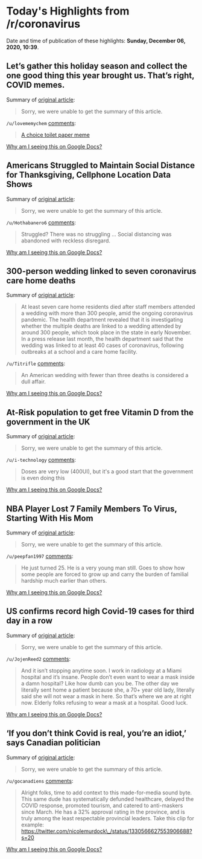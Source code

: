 # Today's Highlights from /r/coronavirus

Date and time of publication of these highlights: **Sunday, December 06, 2020, 10:39**.

## Let’s gather this holiday season and collect the one good thing this year brought us. That’s right, COVID memes.

Summary of [original article](https://www.reddit.com/r/Coronavirus/comments/k5m34d/lets_gather_this_holiday_season_and_collect_the/):

> Sorry, we were unable to get the summary of this article.

`/u/lovememychem` [comments](https://www.reddit.com/r/Coronavirus/comments/k5m34d/lets_gather_this_holiday_season_and_collect_the/):

> [A choice toilet paper meme](https://img.ifunny.co/images/ee58827b88a5e3761b64de237b416d312ab6fcc6164b18f61389fe1593672858_1.jpg)

[Why am I seeing this on Google Docs?](https://docs.google.com/document/d/1Dc6We63vOXIZsc0op-Bt4abqkYjXzOigalQqFxmvvbM/edit?usp=sharing)

## Americans Struggled to Maintain Social Distance for Thanksgiving, Cellphone Location Data Shows

Summary of [original article](https://www.nbcnewyork.com/news/national-international/americans-struggled-to-maintain-social-distance-for-thanksgiving-cellphone-location-data-shows/5623229/):

> Sorry, we were unable to get the summary of this article.

`/u/Hothabanero6` [comments](https://www.reddit.com/r/Coronavirus/comments/k7sn59/americans_struggled_to_maintain_social_distance/):

> Struggled? There was no struggling ... Social distancing was abandoned with reckless disregard.

[Why am I seeing this on Google Docs?](https://docs.google.com/document/d/1Dc6We63vOXIZsc0op-Bt4abqkYjXzOigalQqFxmvvbM/edit?usp=sharing)

## 300-person wedding linked to seven coronavirus care home deaths

Summary of [original article](https://www.independent.co.uk/news/world/americas/coronavirus-care-home-deaths-washington-b1766950.html):

> At least seven care home residents died after staff members attended a wedding with more than 300 people, amid the ongoing coronavirus pandemic. The health department revealed that it is investigating whether the multiple deaths are linked to a wedding attended by around 300 people, which took place in the state in early November. In a press release last month, the health department said that the wedding was linked to at least 40 cases of coronavirus, following outbreaks at a school and a care home facility.

`/u/Titrifle` [comments](https://www.reddit.com/r/Coronavirus/comments/k7u6un/300person_wedding_linked_to_seven_coronavirus/):

> An American wedding with fewer than three deaths is considered a dull affair.

[Why am I seeing this on Google Docs?](https://docs.google.com/document/d/1Dc6We63vOXIZsc0op-Bt4abqkYjXzOigalQqFxmvvbM/edit?usp=sharing)

## At-Risk population to get free Vitamin D from the government in the UK

Summary of [original article](https://www.gov.uk/government/news/at-risk-groups-to-receive-free-winter-supply-of-vitamin-d):

> Sorry, we were unable to get the summary of this article.

`/u/i-technology` [comments](https://www.reddit.com/r/Coronavirus/comments/k7t7yx/atrisk_population_to_get_free_vitamin_d_from_the/):

> Doses are very low (400UI), but it's a good start that the government is even doing this

[Why am I seeing this on Google Docs?](https://docs.google.com/document/d/1Dc6We63vOXIZsc0op-Bt4abqkYjXzOigalQqFxmvvbM/edit?usp=sharing)

## NBA Player Lost 7 Family Members To Virus, Starting With His Mom

Summary of [original article](https://patch.com/us/across-america/nba-player-lost-7-family-members-virus-starting-his-mom):

> Sorry, we were unable to get the summary of this article.

`/u/peepfan1997` [comments](https://www.reddit.com/r/Coronavirus/comments/k7ki0d/nba_player_lost_7_family_members_to_virus/):

> He just turned 25. He is a very young man still. Goes to show how some people are forced to grow up and carry the burden of familial hardship much earlier than others.

[Why am I seeing this on Google Docs?](https://docs.google.com/document/d/1Dc6We63vOXIZsc0op-Bt4abqkYjXzOigalQqFxmvvbM/edit?usp=sharing)

## US confirms record high Covid-19 cases for third day in a row

Summary of [original article](https://www.thejournal.ie/us-record-high-covid-19-cases-5290343-Dec2020/):

> Sorry, we were unable to get the summary of this article.

`/u/JojenReed2` [comments](https://www.reddit.com/r/Coronavirus/comments/k7tsth/us_confirms_record_high_covid19_cases_for_third/):

> And it isn’t stopping anytime soon. I work in radiology at a Miami hospital and it’s insane. People don’t even want to wear a mask inside a damn hospital? Like how dumb can you be. The other day we literally sent home a patient because she, a 70+ year old lady, literally said she will not wear a mask in here. So that’s where we are at right now. Elderly folks refusing to wear a mask at a hospital. Good luck.

[Why am I seeing this on Google Docs?](https://docs.google.com/document/d/1Dc6We63vOXIZsc0op-Bt4abqkYjXzOigalQqFxmvvbM/edit?usp=sharing)

## ‘If you don’t think Covid is real, you’re an idiot,’ says Canadian politician

Summary of [original article](https://www.independent.co.uk/news/world/americas/canada-coronavirus-brian-pallister-manitoba-b1766732.html?utm_source=reddit.com):

> Sorry, we were unable to get the summary of this article.

`/u/gocanadiens` [comments](https://www.reddit.com/r/Coronavirus/comments/k7ekt2/if_you_dont_think_covid_is_real_youre_an_idiot/):

> Alright folks, time to add context to this made-for-media sound byte. This same dude has systematically defunded healthcare, delayed the COVID response, promoted tourism, and catered to anti-maskers since March. He has a 32% approval rating in the province, and is truly among the least respectable provincial leaders. Take this clip for example: https://twitter.com/nicolemurdock\_/status/1330566627553906688?s=20

[Why am I seeing this on Google Docs?](https://docs.google.com/document/d/1Dc6We63vOXIZsc0op-Bt4abqkYjXzOigalQqFxmvvbM/edit?usp=sharing)

